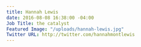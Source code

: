 ```yaml
---
title: Hannah Lewis
date: 2016-08-08 16:38:00 -04:00
Job Title: the catalyst
Featured Image: "/uploads/hannah-lewis.jpg"
Twitter URL: http://twitter.com/hannahmontlewis
---
```


